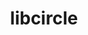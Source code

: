 ---
title: "libcircle"
layout: cache
categories: [package, v0.19]
meta: {"versions": ["0.3.0"], "compilers": ["gcc@=11.1.0", "oneapi@=2022.1.0"], "oss": ["ubuntu20.04"], "platforms": ["linux"], "targets": ["x86_64"], "stacks": ["e4s", "e4s-oneapi"], "num_specs": 2, "num_specs_by_stack": {"e4s": 1, "e4s-oneapi": 1}}
spec_details: [{"hash": "2j42gjmln3iro6xtd2unbac7y57k6oku", "compiler": "gcc@=11.1.0", "versions": ["0.3.0"], "os": "ubuntu20.04", "platform": "linux", "target": "x86_64", "variants": ["build_system=autotools"], "stacks": ["e4s"], "size": "-", "tarball": "https://binaries.spack.io/releases/v0.19/build_cache/linux-ubuntu20.04-x86_64/gcc-11.1.0/libcircle-0.3.0/linux-ubuntu20.04-x86_64-gcc-11.1.0-libcircle-0.3.0-2j42gjmln3iro6xtd2unbac7y57k6oku.spack"}, {"hash": "4ixsvtxljjhzmdcipujeq5eynvd2w4gl", "compiler": "oneapi@=2022.1.0", "versions": ["0.3.0"], "os": "ubuntu20.04", "platform": "linux", "target": "x86_64", "variants": ["build_system=autotools"], "stacks": ["e4s-oneapi"], "size": "-", "tarball": "https://binaries.spack.io/releases/v0.19/build_cache/linux-ubuntu20.04-x86_64/oneapi-2022.1.0/libcircle-0.3.0/linux-ubuntu20.04-x86_64-oneapi-2022.1.0-libcircle-0.3.0-4ixsvtxljjhzmdcipujeq5eynvd2w4gl.spack"}]
---
